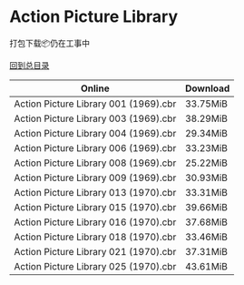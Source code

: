 # Action Picture Library

打包下载📦仍在工事中

[回到总目录](/Catalogs.md)







Online | Download
--- | ---
Action Picture Library 001 (1969).cbr | 33.75MiB
Action Picture Library 003 (1969).cbr | 38.29MiB
Action Picture Library 004 (1969).cbr | 29.34MiB
Action Picture Library 006 (1969).cbr | 33.23MiB
Action Picture Library 008 (1969).cbr | 25.22MiB
Action Picture Library 009 (1969).cbr | 30.93MiB
Action Picture Library 013 (1970).cbr | 33.31MiB
Action Picture Library 015 (1970).cbr | 39.66MiB
Action Picture Library 016 (1970).cbr | 37.68MiB
Action Picture Library 018 (1970).cbr | 33.46MiB
Action Picture Library 021 (1970).cbr | 37.31MiB
Action Picture Library 025 (1970).cbr | 43.61MiB